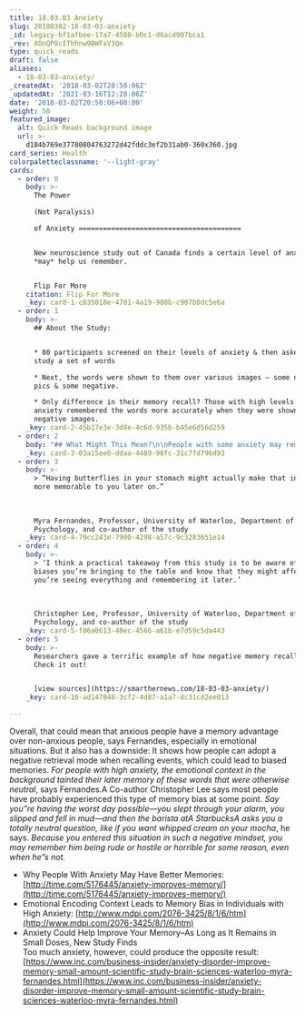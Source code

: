 ```yaml
---
title: 18.03.03 Anxiety
slug: 20180302-18-03-03-anxiety
_id: legacy-bf1afbee-17a7-4580-b0c1-d6acd907bca1
_rev: XOnQP8cIThhnw9BWFxV3Qn
type: quick_reads
draft: false
aliases:
  - 18-03-03-anxiety/
_createdAt: '2018-03-02T20:50:06Z'
_updatedAt: '2021-03-16T12:28:06Z'
date: '2018-03-02T20:50:06+00:00'
weight: 50
featured_image:
  alt: Quick Reads background image
  url: >-
    d184b769e37780804763272d42fddc3ef2b31ab0-360x360.jpg
card_series: Health
colorpaletteclassname: '--light-gray'
cards:
  - order: 0
    body: >-
      The Power  

      (Not Paralysis)  

      of Anxiety ========================================


      New neuroscience study out of Canada finds a certain level of anxiety
      *may* help us remember.


      Flip For More
    citation: Flip For More
    _key: card-1-c635018e-4701-4a19-980b-c907b0dc5e6a
  - order: 1
    body: >-
      ## About the Study:


      * 80 participants screened on their levels of anxiety & then asked to
      study a set of words

      * Next, the words were shown to them over various images – some neutral
      pics & some negative.

      * Only difference in their memory recall? Those with high levels of
      anxiety remembered the words more accurately when they were shown over the
      negative images.
    _key: card-2-45b17e3e-3d8e-4c6d-935b-b45e6d56d259
  - order: 2
    body: "## What Might This Mean?\n\nPeople with some anxiety may remember an event or moment more vividly, but with a tainted negative light that may be unwarranted.\n\nReaffirmed anxiety ‘**sweet spot**’: some anxiety helps us rememberA a\x14 too much might make our memory recall less accurate."
    _key: card-3-03a15ee0-ddaa-4409-98fc-31c7fd796d93
  - order: 3
    body: >-
      > “Having butterflies in your stomach might actually make that information
      more memorable to you later on.”  
        
        
        
      Myra Fernandes, Professor, University of Waterloo, Department of
      Psychology, and co-author of the study
    _key: card-4-79cc243e-7900-4298-a57c-9c3283651e14
  - order: 4
    body: >-
      > ‘I think a practical takeaway from this study is to be aware of the
      biases you’re bringing to the table and know that they might affect how
      you’re seeing everything and remembering it later.’  
        
        
        
      Christopher Lee, Professor, University of Waterloo, Department of
      Psychology, and co-author of the study
    _key: card-5-f06a0613-40ec-4566-a61b-e7d59c5da443
  - order: 5
    body: >-
      Researchers gave a terrific example of how negative memory recall works -
      Check it out!


      [view sources](https://smarthernews.com/18-03-03-anxiety/)
    _key: card-10-ad147848-3cf2-4d87-a1a7-dc31cd2ee013

---
```

Overall, that could mean that anxious people have a memory advantage over non-anxious people, says Fernandes, especially in emotional situations. But it also has a downside: It shows how people can adopt a negative retrieval mode when recalling events, which could lead to biased memories. _For people with high anxiety, the emotional context in the background tainted their later memory of these words that were otherwise neutral_, says Fernandes.A Co-author Christopher Lee says most people have probably experienced this type of memory bias at some point. _Say you”re having the worst day possible—you slept through your alarm, you slipped and fell in mud—and then the barista atA StarbucksA asks you a totally neutral question, like if you want whipped cream on your mocha_, he says. _Because you entered this situation in such a negative mindset, you may remember him being rude or hostile or horrible for some reason, even when he”s not._

* Why People With Anxiety May Have Better Memories: [http://time.com/5176445/anxiety-improves-memory/](http://time.com/5176445/anxiety-improves-memory/)
* Emotional Encoding Context Leads to Memory Bias in Individuals with High Anxiety: [http://www.mdpi.com/2076-3425/8/1/6/htm](http://www.mdpi.com/2076-3425/8/1/6/htm)
* Anxiety Could Help Improve Your Memory–As Long as It Remains in Small Doses, New Study Finds  
Too much anxiety, however, could produce the opposite result: [https://www.inc.com/business-insider/anxiety-disorder-improve-memory-small-amount-scientific-study-brain-sciences-waterloo-myra-fernandes.html](https://www.inc.com/business-insider/anxiety-disorder-improve-memory-small-amount-scientific-study-brain-sciences-waterloo-myra-fernandes.html)
